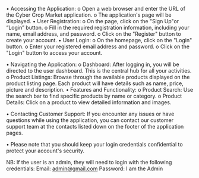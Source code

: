 •	Accessing the Application:
o	Open a web browser and enter the URL of the Cyber Crop Market application.
o	The application's page will be displayed.
•	User Registration:
o	On the page, click on the "Sign Up"or “Login” button.
o	Fill in the required registration information, including your name, email address, and password. 
o	 Click on the "Register" button to create your account.
•	User Login:
o	On the homepage, click on the "Login" button.
o	Enter your registered email address and password. 
o	Click on the "Login" button to access your account.

•	Navigating the Application:
o	Dashboard: After logging in, you will be directed to the user dashboard. This is the central hub for all your activities.
o	Product Listings: Browse through the available products displayed on the product listing page. Each product will have details such as name, price, picture and description.
•	Features and Functionality:
o	Product Search: Use the search bar to find specific products by name or category.
o	Product Details: Click on a product to view detailed information and images.

•	Contacting Customer Support: If you encounter any issues or have questions while using the application, you can contact our customer support team at the contacts listed down on the footer of the application pages.

•	Please note that you should keep your login credentials confidential to protect your account's security.

NB:  If the user is an admin, they will need to login with the following credentials:
Email: admin@gmail.com
Password: I am the Admin
